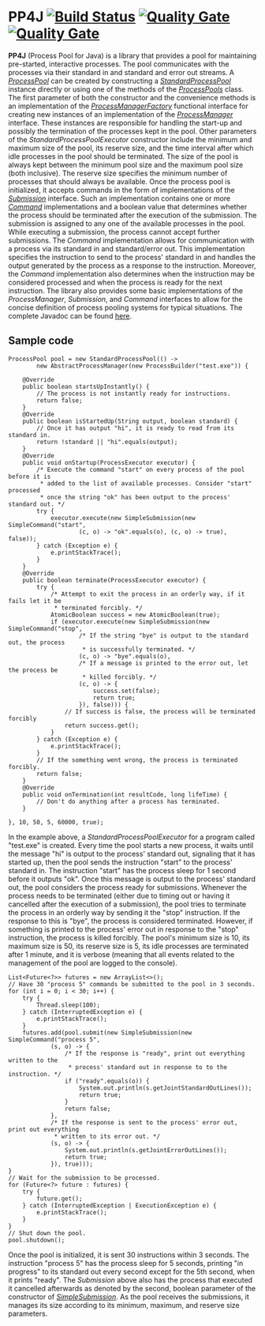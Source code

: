 # PP4J [![Build Status](https://travis-ci.org/ViktorC/PP4J.svg?branch=master)](https://travis-ci.org/ViktorC/PP4J) [![Quality Gate](https://sonarqube.com/api/badges/measure?key=net.viktorc:pp4j&metric=coverage)](https://sonarqube.com/dashboard/index/net.viktorc:pp4j) [![Quality Gate](https://sonarqube.com/api/badges/measure?key=net.viktorc:pp4j&metric=ncloc)](https://sonarqube.com/dashboard/index/net.viktorc:pp4j)
__PP4J__ (Process Pool for Java) is a library that provides a pool for maintaining pre-started, interactive processes. The pool communicates with the processes via their standard in and standard and error out streams. A [*ProcessPool*](https://viktorc.github.io/PP4J/net/viktorc/pp4j/ProcessPool) can be created by constructing a [*StandardProcessPool*](https://viktorc.github.io/PP4J/net/viktorc/pp4j/StandardProcessPool) instance directly or using one of the methods of the [*ProcessPools*](https://viktorc.github.io/PP4J/net/viktorc/pp4j/ProcessPools) class. The first parameter of both the constructor and the convenience methods is an implementation of the [*ProcessManagerFactory*](https://viktorc.github.io/PP4J/net/viktorc/pp4j/ProcessManagerFactory) functional interface for creating new instances of an implementation of the [*ProcessManager*](https://viktorc.github.io/PP4J/net/viktorc/pp4j/ProcessManager) interface. These instances are responsible for handling the start-up and possibly the termination of the processes kept in the pool. Other parameters of the *StandardProcessPoolExecutor* constructor include the minimum and maximum size of the pool, its reserve size, and the time interval after which idle processes in the pool should be terminated. The size of the pool is always kept between the minimum pool size and the maximum pool size (both inclusive). The reserve size specifies the minimum number of processes that should always be available. Once the process pool is initialized, it accepts commands in the form of implementations of the [*Submission*](https://viktorc.github.io/PP4J/net/viktorc/pp4j/Submission) interface. Such an implementation contains one or more [*Command*](https://viktorc.github.io/PP4J/net/viktorc/pp4j/Command) implementations and a boolean value that determines whether the process should be terminated after the execution of the submission. The submission is assigned to any one of the available processes in the pool. While executing a submission, the process cannot accept further submissions. The *Command* implementation allows for communication with a process via its standard in and standard/error out. This implementation specifies the instruction to send to the process' standard in and handles the output generated by the process as a response to the instruction. Moreover, the *Command* implementation also determines when the instruction may be considered processed and when the process is ready for the next instruction. The library also provides some basic implementations of the *ProcessManager*, *Submission*, and *Command* interfaces to allow for the concise definition of process pooling systems for typical situations. The complete Javadoc can be found [here](http://viktorc.github.io/PP4J/).
## Sample code

	ProcessPool pool = new StandardProcessPool(() ->
			new AbstractProcessManager(new ProcessBuilder("test.exe")) {
		
		@Override
		public boolean startsUpInstantly() {
			// The process is not instantly ready for instructions.
			return false;
		}
		@Override
		public boolean isStartedUp(String output, boolean standard) {
			// Once it has output "hi", it is ready to read from its standard in.
			return !standard || "hi".equals(output);
		}
		@Override
		public void onStartup(ProcessExecutor executor) {
			/* Execute the command "start" on every process of the pool before it is 
			 * added to the list of available processes. Consider "start" processed 
			 * once the string "ok" has been output to the process' standard out. */
			try {
				executor.execute(new SimpleSubmission(new SimpleCommand("start",
						(c, o) -> "ok".equals(o), (c, o) -> true), false));
			} catch (Exception e) {
				e.printStackTrace();
			}
		}
		@Override
		public boolean terminate(ProcessExecutor executor) {
			try {
				/* Attempt to exit the process in an orderly way, if it fails let it be 
				 * terminated forcibly. */
				AtomicBoolean success = new AtomicBoolean(true);
				if (executor.execute(new SimpleSubmission(new SimpleCommand("stop",
						/* If the string "bye" is output to the standard out, the process
						 * is successfully terminated. */
						(c, o) -> "bye".equals(o),
						/* If a message is printed to the error out, let the process be 
						 * killed forcibly. */
						(c, o) -> {
							success.set(false);
							return true;
						}), false))) {
					// If success is false, the process will be terminated forcibly
					return success.get();
				}
			} catch (Exception e) {
				e.printStackTrace();
			}
			// If the something went wrong, the process is terminated forcibly.
			return false;
		}
		@Override
		public void onTermination(int resultCode, long lifeTime) {
			// Don't do anything after a process has terminated.
		}
		
	}, 10, 50, 5, 60000, true);

In the example above, a *StandardProcessPoolExecutor* for a program called "test.exe" is created. Every time the pool starts a new process, it waits until the message "hi" is output to the process' standard out, signaling that it has started up, then the pool sends the instruction "start" to the process' standard in. The instruction "start" has the process sleep for 1 second before it outputs "ok". Once this message is output to the process' standard out, the pool considers the process ready for submissions. Whenever the process needs to be terminated (either due to timing out or having it cancelled after the execution of a submission), the pool tries to terminate the process in an orderly way by sending it the "stop" instruction. If the response to this is "bye", the process is considered terminated. However, if something is printed to the process' error out in response to the "stop" instruction, the process is killed forcibly. The pool's minimum size is 10, its maximum size is 50, its reserve size is 5, its idle processes are terminated after 1 minute, and it is verbose (meaning that all events related to the management of the pool are logged to the console).

	List<Future<?>> futures = new ArrayList<>();
	// Have 30 "process 5" commands be submitted to the pool in 3 seconds.
	for (int i = 0; i < 30; i++) {
		try {
			Thread.sleep(100);
		} catch (InterruptedException e) {
			e.printStackTrace();
		}
		futures.add(pool.submit(new SimpleSubmission(new SimpleCommand("process 5",
				(s, o) -> {
					/* If the response is "ready", print out everything written to the 
					 * process' standard out in response to to the instruction. */
					if ("ready".equals(o)) {
						System.out.println(s.getJointStandardOutLines());
						return true;
					}
					return false;
				},
				/* If the response is sent to the process' error out, print out everything 
				 * written to its error out. */
				(s, o) -> {
					System.out.println(s.getJointErrorOutLines());
					return true;
				}), true)));
	}
	// Wait for the submission to be processed.
	for (Future<?> future : futures) {
		try {
			future.get();
		} catch (InterruptedException | ExecutionException e) {
			e.printStackTrace();
		}
	}
	// Shut down the pool.
	pool.shutdown();

Once the pool is initialized, it is sent 30 instructions within 3 seconds. The instruction "process 5" has the process sleep for 5 seconds, printing "in progress" to its standard out every second except for the 5th second, when it prints "ready". The *Submission* above also has the process that executed it cancelled afterwards as denoted by the second, boolean parameter of the constructor of [*SimpleSubmission*](https://viktorc.github.io/PP4J/net/viktorc/pp4j/SimpleSubmission). As the pool receives the submissions, it manages its size according to its minimum, maximum, and reserve size parameters.

